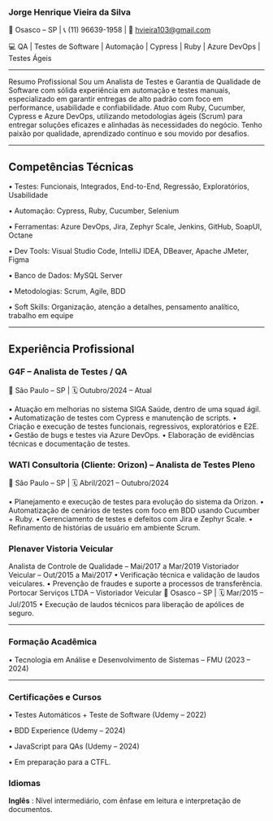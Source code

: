 ### Jorge Henrique Vieira da Silva

📍 Osasco – SP | 📞 (11) 96639-1958 | 📧 hvieira103@gmail.com

💻 QA | Testes de Software | Automação | Cypress | Ruby | Azure DevOps | Testes Ágeis
________________________________________
Resumo Profissional
Sou um Analista de Testes e Garantia de Qualidade de Software com sólida experiência em automação e testes manuais, especializado em garantir entregas de alto padrão com foco em performance, usabilidade e confiabilidade. Atuo com Ruby, Cucumber, Cypress e Azure DevOps, utilizando metodologias ágeis (Scrum) para entregar soluções eficazes e alinhadas às necessidades do negócio. Tenho paixão por qualidade, aprendizado contínuo e sou movido por desafios.
________________________________________
## Competências Técnicas

•	Testes: Funcionais, Integrados, End-to-End, Regressão, Exploratórios, Usabilidade

•	Automação: Cypress, Ruby, Cucumber, Selenium

•	Ferramentas: Azure DevOps, Jira, Zephyr Scale, Jenkins, GitHub, SoapUI, Octane

•	Dev Tools: Visual Studio Code, IntelliJ IDEA, DBeaver, Apache JMeter, Figma

•	Banco de Dados: MySQL Server

•	Metodologias: Scrum, Agile, BDD

•	Soft Skills: Organização, atenção a detalhes, pensamento analítico, trabalho em equipe
________________________________________
## Experiência Profissional

### G4F – Analista de Testes / QA
📍 São Paulo – SP | 🗓 Outubro/2024 – Atual

•	Atuação em melhorias no sistema SIGA Saúde, dentro de uma squad ágil.
•	Automatização de testes com Cypress e manutenção de scripts.
•	Criação e execução de testes funcionais, regressivos, exploratórios e E2E.
•	Gestão de bugs e testes via Azure DevOps.
•	Elaboração de evidências técnicas e documentação de testes.

### WATI Consultoria (Cliente: Orizon) – Analista de Testes Pleno
📍 São Paulo – SP | 🗓 Abril/2021 – Outubro/2024

•	Planejamento e execução de testes para evolução do sistema da Orizon.
•	Automatização de cenários de testes com foco em BDD usando Cucumber + Ruby.
•	Gerenciamento de testes e defeitos com Jira e Zephyr Scale.
•	Refinamento de histórias de usuário em ambiente Scrum.

### Plenaver Vistoria Veicular
Analista de Controle de Qualidade – Mai/2017 a Mar/2019
Vistoriador Veicular – Out/2015 a Mai/2017
•	Verificação técnica e validação de laudos veiculares.
•	Prevenção de fraudes e suporte a processos de transferência.
Portocar Serviços LTDA – Vistoriador Veicular
📍 Osasco – SP | 🗓 Mar/2015 – Jul/2015
•	Execução de laudos técnicos para liberação de apólices de seguro.
________________________________________
### Formação Acadêmica

•	Tecnologia em Análise e Desenvolvimento de Sistemas – FMU (2023 – 2024)
________________________________________
### Certificações e Cursos

•	Testes Automáticos + Teste de Software (Udemy – 2022)

•	BDD Experience (Udemy – 2024)

•	JavaScript para QAs (Udemy – 2024)

• Em preparação para a CTFL.

### Idiomas
**Inglês** : Nível intermediário, com ênfase em leitura e interpretação de documentos.
